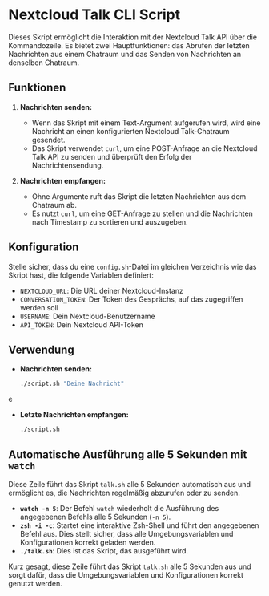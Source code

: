 # Nextcloud Talk CLI Script

Dieses Skript ermöglicht die Interaktion mit der Nextcloud Talk API über die Kommandozeile. Es bietet zwei Hauptfunktionen: das Abrufen der letzten Nachrichten aus einem Chatraum und das Senden von Nachrichten an denselben Chatraum.

## Funktionen

1. **Nachrichten senden:**  
   - Wenn das Skript mit einem Text-Argument aufgerufen wird, wird eine Nachricht an einen konfigurierten Nextcloud Talk-Chatraum gesendet.
   - Das Skript verwendet `curl`, um eine POST-Anfrage an die Nextcloud Talk API zu senden und überprüft den Erfolg der Nachrichtensendung.

2. **Nachrichten empfangen:**  
   - Ohne Argumente ruft das Skript die letzten Nachrichten aus dem Chatraum ab.
   - Es nutzt `curl`, um eine GET-Anfrage zu stellen und die Nachrichten nach Timestamp zu sortieren und auszugeben.

## Konfiguration

Stelle sicher, dass du eine `config.sh`-Datei im gleichen Verzeichnis wie das Skript hast, die folgende Variablen definiert:

- `NEXTCLOUD_URL`: Die URL deiner Nextcloud-Instanz
- `CONVERSATION_TOKEN`: Der Token des Gesprächs, auf das zugegriffen werden soll
- `USERNAME`: Dein Nextcloud-Benutzername
- `API_TOKEN`: Dein Nextcloud API-Token

## Verwendung

- **Nachrichten senden:**
  ```bash
  ./script.sh "Deine Nachricht"
  ```
 e
- **Letzte Nachrichten empfangen:**
  ```bash
  ./script.sh
  ```
## Automatische Ausführung alle 5 Sekunden mit `watch`

Diese Zeile führt das Skript `talk.sh` alle 5 Sekunden automatisch aus und ermöglicht es, die Nachrichten regelmäßig abzurufen oder zu senden.

- **`watch -n 5`**: Der Befehl `watch` wiederholt die Ausführung des angegebenen Befehls alle 5 Sekunden (`-n 5`).
- **`zsh -i -c`**: Startet eine interaktive Zsh-Shell und führt den angegebenen Befehl aus. Dies stellt sicher, dass alle Umgebungsvariablen und Konfigurationen korrekt geladen werden.
- **`./talk.sh`**: Dies ist das Skript, das ausgeführt wird.

Kurz gesagt, diese Zeile führt das Skript `talk.sh` alle 5 Sekunden aus und sorgt dafür, dass die Umgebungsvariablen und Konfigurationen korrekt genutzt werden.
